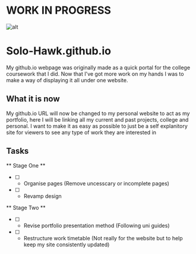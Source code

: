 # WORK IN PROGRESS

![alt](https://media3.giphy.com/media/YrBT2IV9AAO4/giphy.gif)

# Solo-Hawk.github.io
My github.io webpage was originally made as a quick portal for the college coursework that I did. Now that I've got more work on my hands I was to make a way of displaying it all under one website.

## What it is now

My github.io URL will now be changed to my personal website to act as my portfolio, here I will be linking all my current and past projects, college and personal. I want to make it as easy as possible to just be a self explanitory site for viewers to see any type of work they are interested in

## Tasks

** Stage One **

- [ ] - Organise pages (Remove uncesscary or incomplete pages)
- [ ] - Revamp design

** Stage Two **

- [ ] - Revise portfolio presentation method (Following uni guides)
- [ ] - Restructure work timetable (Not really for the website but to help keep my site consistently updated)
